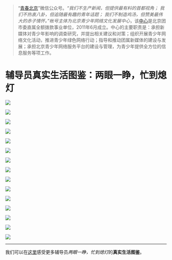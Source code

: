 > “[青春北京](https://weixin.sogou.com/weixin?type=1&query=%E9%9D%92%E6%98%A5%E5%8C%97%E4%BA%AC)”微信公众号。*“我们不生产新闻，但提供最有料的首都视角； 我们不热衷八卦，但追随最有趣的青年话题； 我们不制造鸡汤，但赞美最伟大的赤子情怀。”*帐号主体为*北京青少年网络文化发展中心*，该[中心](http://www.bjyouth.gov.cn/zzsw/30104.shtml)是北京团市委直属全额拨款事业单位，2011年6月成立。中心的主要职责是：承担新媒体对青少年影响的调查研究，并提出相关建议和对策；组织开展青少年网络文化活动，推进青少年绿色网络行动；指导和推动团属新媒体的建设与发展；承担北京青少年网络服务平台的建设与管理，为青少年提供全方位的信息服务等项工作。


# 辅导员真实生活图鉴：两眼一睁，忙到熄灯 

![](https://mmbiz.qpic.cn/mmbiz_png/NZOeBWibrPicuFeZNS6jGZ17gAETRSG9EkdClSSmownsMcpEBERPEnJTtXVOWOYlLrWpmdCXkWcUKnbIbOOUHJlA/640?wx_fmt=png&tp=webp&wxfrom=5&wx_lazy=1&wx_co=1)

![](https://mmbiz.qpic.cn/mmbiz_jpg/qiagyJ9NzpKGy0dibD0ZAQ491HwY4qfpecvGV9BFeibSYruMLUm4ysSBz2aJLPibFgHibdfaJse2YdZ9Z8tKfpFcu2w/640?wx_fmt=jpeg&tp=webp&wxfrom=5&wx_lazy=1&wx_co=1)

![](https://mmbiz.qpic.cn/mmbiz_jpg/qiagyJ9NzpKGy0dibD0ZAQ491HwY4qfpecDfiaDv3yBnOp2mUUaicKw3t8CdCC8QTs62iaICUZGqypuYt7ucl3NowkQ/640?wx_fmt=jpeg&tp=webp&wxfrom=5&wx_lazy=1&wx_co=1)

![](https://mmbiz.qpic.cn/mmbiz_jpg/qiagyJ9NzpKFiaJKa8rCr7KEG77zSDPSXCGu405vuKFj4e8YlnLEjslXjp2DWZ1j5TLUCfzGLMDx22mJ9TpOU0bA/640?wx_fmt=jpeg&tp=webp&wxfrom=5&wx_lazy=1&wx_co=1)

![](https://mmbiz.qpic.cn/mmbiz_jpg/qiagyJ9NzpKGy0dibD0ZAQ491HwY4qfpecicHPCtdHrp9SD8UG7TxcoD2T40RGFMcyHQJY0PvjwYPm8csziaW22j8Q/640?wx_fmt=jpeg&tp=webp&wxfrom=5&wx_lazy=1&wx_co=1)

![](https://mmbiz.qpic.cn/mmbiz_jpg/qiagyJ9NzpKFiaJKa8rCr7KEG77zSDPSXCgHibzncEJY98BHbvUuzuicA8ZBYXkByxKZ8Rcok3kgjthxkmicnn12uew/640?wx_fmt=jpeg&tp=webp&wxfrom=5&wx_lazy=1&wx_co=1)

![](https://mmbiz.qpic.cn/mmbiz_jpg/qiagyJ9NzpKFiaJKa8rCr7KEG77zSDPSXCGZF7O3zk1VgPf1LqQ4LFDMicAuu120stpBYCEibP7wsolXVbDbNFyMgA/640?wx_fmt=jpeg&tp=webp&wxfrom=5&wx_lazy=1&wx_co=1)

![](https://mmbiz.qpic.cn/mmbiz_jpg/qiagyJ9NzpKGy0dibD0ZAQ491HwY4qfpecVEyZPLp9OMPhObVIbdA6V8teH0NpaU99NUubnnmPcETnI4MAgBKWJg/640?wx_fmt=jpeg&tp=webp&wxfrom=5&wx_lazy=1&wx_co=1)

![](https://mmbiz.qpic.cn/mmbiz_jpg/qiagyJ9NzpKGy0dibD0ZAQ491HwY4qfpecR32hLmoHXCaHywk9hfDiaQ7nn9EwZm2UUZDeSnGrUY93diaMKyVYibnbA/640?wx_fmt=jpeg&tp=webp&wxfrom=5&wx_lazy=1&wx_co=1)

![](https://mmbiz.qpic.cn/mmbiz_jpg/qiagyJ9NzpKGy0dibD0ZAQ491HwY4qfpecSyNlfGhFkwCaGkfhPMNBQ1aUkq5etTO7eibdgViaGgjNicNp7JakrFyfA/640?wx_fmt=jpeg&tp=webp&wxfrom=5&wx_lazy=1&wx_co=1)

![](https://mmbiz.qpic.cn/mmbiz_jpg/qiagyJ9NzpKGy0dibD0ZAQ491HwY4qfpecgNovsmQWePGGZdejZOeRN6uaoV0CqsKeusYl0miazcCXAcuKmv3Jc3g/640?wx_fmt=jpeg&tp=webp&wxfrom=5&wx_lazy=1&wx_co=1)

![](https://mmbiz.qpic.cn/mmbiz_jpg/qiagyJ9NzpKGy0dibD0ZAQ491HwY4qfpec39Biafw0XrRUOl7MHlQG1aGp8ZItv9Yic31m9zTXTk956RSHMaVp446A/640?wx_fmt=jpeg&tp=webp&wxfrom=5&wx_lazy=1&wx_co=1)

![](https://mmbiz.qpic.cn/mmbiz_jpg/qiagyJ9NzpKGy0dibD0ZAQ491HwY4qfpecrhKKmIP5b5rVSEPyMPEvLXLKfN5evAs7o9aib3KpRscSlobJMx6lfibA/640?wx_fmt=jpeg&tp=webp&wxfrom=5&wx_lazy=1&wx_co=1)

![](https://mmbiz.qpic.cn/mmbiz_jpg/qiagyJ9NzpKGy0dibD0ZAQ491HwY4qfpec99y1A9V2icj4QIbhYibGUgOwFqx0XgW61y8bYVKibJEqaTPa6gO57TnlA/640?wx_fmt=jpeg&tp=webp&wxfrom=5&wx_lazy=1&wx_co=1)

![](https://mmbiz.qpic.cn/mmbiz_jpg/qiagyJ9NzpKGy0dibD0ZAQ491HwY4qfpecKwCuf424RPVhwfn4Y8F3aCcyEjRWoaU3vDQlzVoNaYbujibLqSewmNg/640?wx_fmt=jpeg&tp=webp&wxfrom=5&wx_lazy=1&wx_co=1)

***

我们可以在[这里](https://mp.weixin.qq.com/s/O0OblTijCe8wLKUfYnz8bg)感受更多辅导员*两眼一睁，忙到熄灯*的**真实生活图鉴**。


